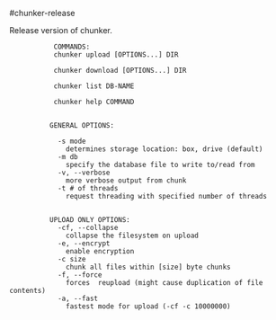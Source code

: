 #chunker-release

Release version of chunker.



               COMMANDS: 
               chunker upload [OPTIONS...] DIR

               chunker download [OPTIONS...] DIR

               chunker list DB-NAME

               chunker help COMMAND


              GENERAL OPTIONS:

                -s mode
                  determines storage location: box, drive (default)
                -m db
                  specify the database file to write to/read from
                -v, --verbose
                  more verbose output from chunk
                -t # of threads
                  request threading with specified number of threads


              UPLOAD ONLY OPTIONS:
                -cf, --collapse
                  collapse the filesystem on upload
                -e, --encrypt
                  enable encryption
                -c size
                  chunk all files within [size] byte chunks
                -f, --force
                  forces  reupload (might cause duplication of file contents)
                -a, --fast
                  fastest mode for upload (-cf -c 10000000)
								
     
